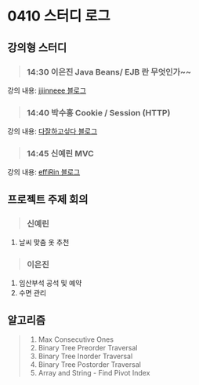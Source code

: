 # 0410 스터디 로그

## 강의형 스터디

> ### 14:30 이은진 Java Beans/ EJB 란 무엇인가~~

강의 내용: [jjiinneee 블로그](https://jjiinneezz.tistory.com/32)

> ### 14:40 박수홍 Cookie / Session (HTTP)

강의 내용: [다잘하고싶다 블로그](https://boxh.tistory.com/39)

> ### 14:45 신예린 MVC

강의 내용: [effiRin 블로그](https://effirin.tistory.com/)


## 프로젝트 주제 회의

> ### 신예린

1. 날씨 맞춤 옷 추천

> ### 이은진

1. 임산부석 공석 및 예약 
2. 수면 관리 


## 알고리즘

> 1. Max Consecutive Ones
> 2. Binary Tree Preorder Traversal
> 3. Binary Tree Inorder Traversal
> 4. Binary Tree Postorder Traversal
> 5. Array and String - Find Pivot Index

